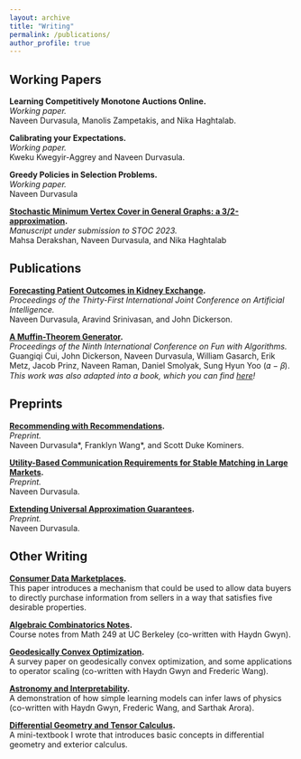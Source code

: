 ```yaml
---
layout: archive
title: "Writing"
permalink: /publications/
author_profile: true
---
```


## Working Papers

**Learning Competitively Monotone Auctions Online.**<br/>_Working paper._<br/> Naveen Durvasula, Manolis Zampetakis, and Nika Haghtalab.

**Calibrating your Expectations.**<br/>_Working paper._<br/> Kweku Kwegyir-Aggrey and Naveen Durvasula.

**Greedy Policies in Selection Problems.**<br/>_Working paper._ <br/> Naveen Durvasula

**[Stochastic Minimum Vertex Cover in General Graphs: a 3/2-approximation](https://people.eecs.berkeley.edu/~nika/pubs/stochasticVC.pdf).**<br/>_Manuscript under submission to STOC 2023._ <br/> Mahsa Derakshan, Naveen Durvasula, and Nika Haghtalab

## Publications

**[Forecasting Patient Outcomes in Kidney Exchange](https://www.cs.umd.edu/~srin/PDF/2022/2022-ijcai-kidney-exchange-longer.pdf).**<br/>_Proceedings of the Thirty-First International Joint Conference on Artificial Intelligence._ <br/> Naveen Durvasula, Aravind Srinivasan, and John Dickerson.

**[A Muffin-Theorem Generator](https://drops.dagstuhl.de/opus/volltexte/2018/8806/pdf/LIPIcs-FUN-2018-15.pdf).**<br/>_Proceedings of the Ninth International Conference on Fun with Algorithms._ <br/> Guangiqi Cui, John Dickerson, Naveen Durvasula, William Gasarch, Erik Metz, Jacob Prinz, Naveen Raman, Daniel
Smolyak, Sung Hyun Yoo (𝛼 − 𝛽). _This work was also adapted into a book, which you can find [here](https://www.worldscientific.com/worldscibooks/10.1142/11689#t=aboutBook)!_

## Preprints

**[Recommending with Recommendations](https://arxiv.org/abs/2112.00979).**<br/>_Preprint._ <br/> Naveen Durvasula\*, Franklyn Wang\*, and Scott Duke Kominers.

**[Utility-Based Communication Requirements for Stable Matching in Large Markets](http://arxiv.org/abs/2212.04024).**<br/>_Preprint._ <br/> Naveen Durvasula.

**[Extending Universal Approximation Guarantees](http://arxiv.org/abs/2212.07934).** <br/> _Preprint._ <br/> Naveen Durvasula.

## Other Writing

**[Consumer Data Marketplaces](http://ndurvasula.com/files/datamkt.pdf).** <br/> This paper introduces a mechanism that could be used to allow data buyers to directly purchase information from sellers in a way that satisfies five desirable properties. 

**[Algebraic Combinatorics Notes](http://ndurvasula.com/files/algcombo.pdf).** <br/> Course notes from Math 249 at UC Berkeley (co-written with Haydn Gwyn).

**[Geodesically Convex Optimization](http://ndurvasula.com/files/gconvex.pdf).** <br/> A survey paper on geodesically convex optimization, and some applications to operator scaling (co-written with Haydn Gwyn and Frederic Wang).

**[Astronomy and Interpretability](http://ndurvasula.com/files/astro.pdf).** <br/> A demonstration of how simple learning models can infer laws of physics (co-written with Haydn Gwyn, Frederic Wang, and Sarthak Arora).

**[Differential Geometry and Tensor Calculus](http://ndurvasula.com/files/diffgeo.pdf).** <br/> A mini-textbook I wrote that introduces basic concepts in differential geometry and exterior calculus. 


